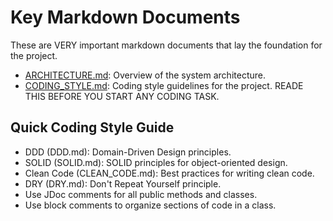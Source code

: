 # Key Markdown Documents

These are VERY important markdown documents that lay the foundation for the
project.

- [ARCHITECTURE.md](ARCHITECTURE.md): Overview of the system architecture.
- [CODING_STYLE.md](CODING_STYLE.md): Coding style guidelines for the project.
  READE THIS BEFORE YOU START ANY CODING TASK.

## Quick Coding Style Guide

- DDD (DDD.md): Domain-Driven Design principles.
- SOLID (SOLID.md): SOLID principles for object-oriented design.
- Clean Code (CLEAN_CODE.md): Best practices for writing clean code.
- DRY (DRY.md): Don't Repeat Yourself principle.
- Use JDoc comments for all public methods and classes.
- Use block comments to organize sections of code in a class.
